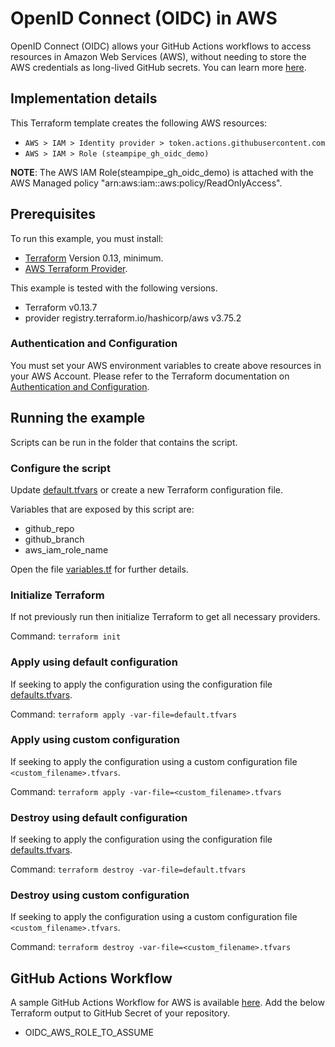 # OpenID Connect (OIDC) in AWS

OpenID Connect (OIDC) allows your GitHub Actions workflows to access resources in Amazon Web Services (AWS), without needing to store the AWS credentials as long-lived GitHub secrets. You can learn more [here](https://docs.github.com/en/actions/deployment/security-hardening-your-deployments/about-security-hardening-with-openid-connect).

## Implementation details

This Terraform template creates the following AWS resources:

- `AWS > IAM > Identity provider > token.actions.githubusercontent.com`
- `AWS > IAM > Role (steampipe_gh_oidc_demo)`

**NOTE**: The AWS IAM Role(steampipe_gh_oidc_demo) is attached with the AWS Managed policy "arn:aws:iam::aws:policy/ReadOnlyAccess".

## Prerequisites

To run this example, you must install:

- [Terraform](https://www.terraform.io) Version 0.13, minimum.
- [AWS Terraform Provider](https://registry.terraform.io/providers/hashicorp/aws/latest).

This example is tested with the following versions.

- Terraform v0.13.7
- provider registry.terraform.io/hashicorp/aws v3.75.2

### Authentication and Configuration

You must set your AWS environment variables to create above resources in your AWS Account. Please refer to the Terraform documentation on [Authentication and Configuration](https://registry.terraform.io/providers/hashicorp/aws/latest/docs#authentication-and-configuration).

## Running the example

Scripts can be run in the folder that contains the script.

### Configure the script

Update [default.tfvars](default.tfvars) or create a new Terraform configuration file.

Variables that are exposed by this script are:

- github_repo
- github_branch
- aws_iam_role_name

Open the file [variables.tf](variables.tf) for further details.

### Initialize Terraform

If not previously run then initialize Terraform to get all necessary providers.

Command: `terraform init`

### Apply using default configuration

If seeking to apply the configuration using the configuration file [defaults.tfvars](defaults.tfvars).

Command: `terraform apply -var-file=default.tfvars`

### Apply using custom configuration

If seeking to apply the configuration using a custom configuration file `<custom_filename>.tfvars`.

Command: `terraform apply -var-file=<custom_filename>.tfvars`

### Destroy using default configuration

If seeking to apply the configuration using the configuration file [defaults.tfvars](defaults.tfvars).

Command: `terraform destroy -var-file=default.tfvars`

### Destroy using custom configuration

If seeking to apply the configuration using a custom configuration file `<custom_filename>.tfvars`.

Command: `terraform destroy -var-file=<custom_filename>.tfvars`

## GitHub Actions Workflow

A sample GitHub Actions Workflow for AWS is available [here](./steampipe-sample-aws-workflow.yml). Add the below Terraform output to GitHub Secret of your repository.

- OIDC_AWS_ROLE_TO_ASSUME
